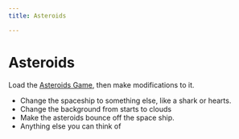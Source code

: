 ```yaml
---
title: Asteroids

---
```



# Asteroids

Load the [Asteroids Game](https://makecode.com/_Thr5e9gD38Va), then make modifications to it. 

* Change the spaceship to something else, like a shark or hearts. 
* Change the background from starts to clouds
* Make the asteroids bounce off the space ship. 
* Anything else you can think of
